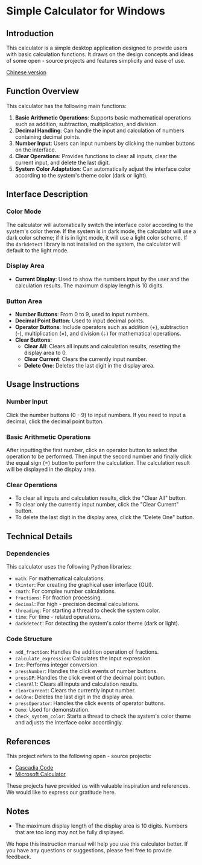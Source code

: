 # Simple Calculator for Windows

## Introduction
This calculator is a simple desktop application designed to provide users with basic calculation functions. It draws on the design concepts and ideas of some open - source projects and features simplicity and ease of use.

[Chinese version](./README_zhs.md)

## Function Overview
This calculator has the following main functions:
1. **Basic Arithmetic Operations**: Supports basic mathematical operations such as addition, subtraction, multiplication, and division.
2. **Decimal Handling**: Can handle the input and calculation of numbers containing decimal points.
3. **Number Input**: Users can input numbers by clicking the number buttons on the interface.
4. **Clear Operations**: Provides functions to clear all inputs, clear the current input, and delete the last digit.
5. **System Color Adaptation**: Can automatically adjust the interface color according to the system's theme color (dark or light).

## Interface Description

### Color Mode
The calculator will automatically switch the interface color according to the system's color theme. If the system is in dark mode, the calculator will use a dark color scheme; if it is in light mode, it will use a light color scheme. If the `darkdetect` library is not installed on the system, the calculator will default to the light mode.

### Display Area
- **Current Display**: Used to show the numbers input by the user and the calculation results. The maximum display length is 10 digits.

### Button Area
- **Number Buttons**: From 0 to 9, used to input numbers.
- **Decimal Point Button**: Used to input decimal points.
- **Operator Buttons**: Include operators such as addition (+), subtraction (-), multiplication (×), and division (÷) for mathematical operations.
- **Clear Buttons**:
  - **Clear All**: Clears all inputs and calculation results, resetting the display area to 0.
  - **Clear Current**: Clears the currently input number.
  - **Delete One**: Deletes the last digit in the display area.

## Usage Instructions

### Number Input
Click the number buttons (0 - 9) to input numbers. If you need to input a decimal, click the decimal point button.

### Basic Arithmetic Operations
After inputting the first number, click an operator button to select the operation to be performed. Then input the second number and finally click the equal sign (=) button to perform the calculation. The calculation result will be displayed in the display area.

### Clear Operations
- To clear all inputs and calculation results, click the "Clear All" button.
- To clear only the currently input number, click the "Clear Current" button.
- To delete the last digit in the display area, click the "Delete One" button.

## Technical Details

### Dependencies
This calculator uses the following Python libraries:
- `math`: For mathematical calculations.
- `tkinter`: For creating the graphical user interface (GUI).
- `cmath`: For complex number calculations.
- `fractions`: For fraction processing.
- `decimal`: For high - precision decimal calculations.
- `threading`: For starting a thread to check the system color.
- `time`: For time - related operations.
- `darkdetect`: For detecting the system's color theme (dark or light).

### Code Structure
- `add_fraction`: Handles the addition operation of fractions.
- `calculate_expression`: Calculates the input expression.
- `Int`: Performs integer conversion.
- `pressNumber`: Handles the click events of number buttons.
- `pressDP`: Handles the click event of the decimal point button.
- `clearAll`: Clears all inputs and calculation results.
- `clearCurrent`: Clears the currently input number.
- `delOne`: Deletes the last digit in the display area.
- `pressOperator`: Handles the click events of operator buttons.
- `Demo`: Used for demonstration.
- `check_system_color`: Starts a thread to check the system's color theme and adjusts the interface color accordingly.

## References
This project refers to the following open - source projects:
- [Cascadia Code](https://github.com/microsoft/cascadia-code/releases)
- [Microsoft Calculator](https://github.com/Microsoft/calculator)

These projects have provided us with valuable inspiration and references. We would like to express our gratitude here.

## Notes
- The maximum display length of the display area is 10 digits. Numbers that are too long may not be fully displayed.

We hope this instruction manual will help you use this calculator better. If you have any questions or suggestions, please feel free to provide feedback.